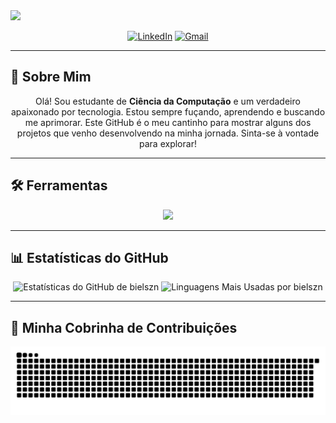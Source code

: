 <img src="https://media3.giphy.com/media/v1.Y2lkPTc5MGI3NjExeWMzemp6cTR1am05M2xhdjJnNXUycXpsZTZlYXl3Ym54OHE1cDBvYyZlcD12MV9pbnRlcm5hbF9naWZfYnlfaWQmY3Q9Zw/FcqKy4Kj7XOK0hCW4g/giphy.gif" width="1100"/>

<p align="center">
  <a href="https://www.linkedin.com/in/gabriel-cardoso-btkhzin/" target="_blank"><img src="https://img.shields.io/badge/LinkedIn-0077B5?style=for-the-badge&logo=linkedin&logoColor=white" alt="LinkedIn"></a>
  <a href="mailto:sabriel900@gmail.com"><img src="https://img.shields.io/badge/Gmail-D14836?style=for-the-badge&logo=gmail&logoColor=white" alt="Gmail"></a>
</p>

---

## 👾 Sobre Mim

<p align="center">
  Olá! Sou estudante de <b>Ciência da Computação</b> e um verdadeiro apaixonado por tecnologia. Estou sempre fuçando, aprendendo e buscando me aprimorar. Este GitHub é o meu cantinho para mostrar alguns dos projetos que venho desenvolvendo na minha jornada. Sinta-se à vontade para explorar!
</p>

---

## 🛠️ Ferramentas

<p align="center">
  <img src="https://skillicons.dev/icons?i=html,css,js" /><br>
</p>

---

## 📊 Estatísticas do GitHub

<p align="center">
  <img height="180" src="https://github-readme-stats.vercel.app/api?username=bielszn&show_icons=true&theme=tokyonight&hide_border=true&include_all_commits=true&count_private=true&bg_color=0D1117" alt="Estatísticas do GitHub de bielszn"/>
  
  <img height="180" src="https://github-readme-stats.vercel.app/api/top-langs/?username=bielszn&layout=compact&langs_count=8&theme=tokyonight&hide_border=true&bg_color=0D1117" alt="Linguagens Mais Usadas por bielszn"/>
</p>

---

## 🐍 Minha Cobrinha de Contribuições

<p align="center">
  <img src="https://raw.githubusercontent.com/bielszn/bielszn/output/github-contribution-grid-snake.svg">
</p>

